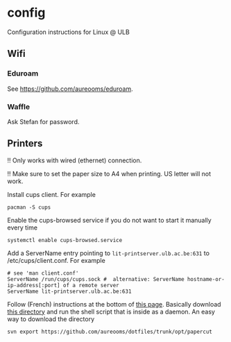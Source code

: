 # config
Configuration instructions for Linux @ ULB

## Wifi

### Eduroam
See https://github.com/aureooms/eduroam.

### Waffle
Ask Stefan for password.

## Printers
:bangbang: Only works with wired (ethernet) connection.

:bangbang: Make sure to set the paper size to A4 when printing. US letter will not work.

Install cups client. For example

    pacman -S cups
    
Enable the cups-browsed service if you do not want to start it manually every time

    systemctl enable cups-browsed.service

Add a ServerName entry pointing to `lit-printserver.ulb.ac.be:631` to /etc/cups/client.conf. For example

    # see 'man client.conf'
    ServerName /run/cups/cups.sock #  alternative: ServerName hostname-or-ip-address[:port] of a remote server
    ServerName lit-printserver.ulb.ac.be:631
    
Follow (French) instructions at the bottom of [this page](http://sis.ulb.ac.be/dokuwiki/doku.php?id=ppcfsc). Basically download [this directory](https://github.com/aureooms/dotfiles/tree/master/opt/papercut) and run the shell script that is inside as a daemon. An easy way to download the directory

    svn export https://github.com/aureooms/dotfiles/trunk/opt/papercut
    

